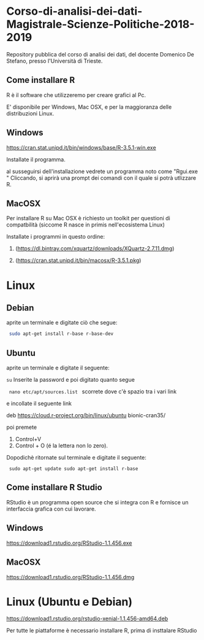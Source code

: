 # Corso-di-analisi-dei-dati-Magistrale-Scienze-Politiche-2018-2019
Repository pubblica del corso di analisi dei dati, del docente Domenico De Stefano, presso l'Università di Trieste.

Come installare R
-----------------
R è il software che utilizzeremo per creare grafici al Pc.

E' disponibile per Windows, Mac OSX, e per la maggioranza delle distribuzioni Linux.

Windows
-------
https://cran.stat.unipd.it/bin/windows/base/R-3.5.1-win.exe

Installate il programma.

al susseguirsi dell'installazione vedrete un programma noto come "Rgui.exe " Cliccando, si aprirà una prompt dei comandi  con il quale si potrà utlizzare R.


MacOSX
-------


Per installare R su Mac OSX è richiesto un toolkit per questioni di compatbilità (siccome R nasce in primis nell'ecosistema Linux)


Installate i programmi in questo ordine:


1) (https://dl.bintray.com/xquartz/downloads/XQuartz-2.7.11.dmg) 

2) (https://cran.stat.unipd.it/bin/macosx/R-3.5.1.pkg)

Linux
============

Debian
-------

aprite un terminale e digitate ciò che segue:

```bash 
 sudo apt-get install r-base r-base-dev

```

Ubuntu 
-------


aprite un terminale  e digitate il seguente:

``
su
``
Inserite la password e poi digitato quanto segue

`` 
nano etc/apt/sources.list 
``
scorrete dove c'è spazio tra i vari link 

e incollate il seguente link

deb https://cloud.r-project.org/bin/linux/ubuntu bionic-cran35/

poi premete


1) Control+V  
2) Control + O (é la lettera non lo zero). 

Dopodichè ritornate sul terminale e digitate il seguente:

`` 
sudo apt-get update
sudo apt-get install r-base
``

Come installare R Studio
------------------------
RStudio è un programma open source che si integra con R e fornisce un interfaccia grafica con cui lavorare.

Windows
-------
https://download1.rstudio.org/RStudio-1.1.456.exe



MacOSX
-------

https://download1.rstudio.org/RStudio-1.1.456.dmg



Linux (Ubuntu e Debian)
============

https://download1.rstudio.org/rstudio-xenial-1.1.456-amd64.deb

Per tutte le piattaforme è necessario installare R, prima di insttalare RStudio 





